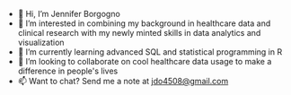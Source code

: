 - 👋 Hi, I’m Jennifer Borgogno
- 👀 I’m interested in combining my background in healthcare data and clinical research with my newly minted skills in data analytics and visualization
- 🌱 I’m currently learning advanced SQL and statistical programming in R
- 💞️ I’m looking to collaborate on cool healthcare data usage to make a difference in people's lives
- 📫 Want to chat?  Send me a note at jdo4508@gmail.com

<!---
jdo4508/jdo4508 is a ✨ special ✨ repository because its `README.md` (this file) appears on your GitHub profile.
You can click the Preview link to take a look at your changes.
--->
